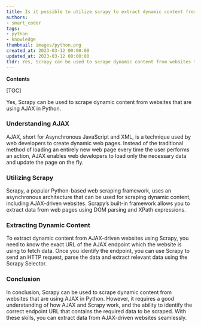 ```yaml
---
title: Is it possible to utilize scrapy to extract dynamic content from websites employing ajax?
authors:
- smart_coder
tags:
- python
- knowledge
thumbnail: images/python.png
created_at: 2023-03-12 00:00:00
updated_at: 2023-03-12 00:00:00
tldr: Yes, Scrapy can be used to scrape dynamic content from websites that are using AJAX in Python by implementing mechanisms like Selenium and Splash.
---
```


**Contents**

[TOC]

Yes, Scrapy can be used to scrape dynamic content from websites that are using AJAX in Python. 

### Understanding AJAX 

AJAX, short for Asynchronous JavaScript and XML, is a technique used by web developers to create dynamic web pages. Instead of the traditional method of loading an entirely new web page every time the user performs an action, AJAX enables web developers to load only the necessary data and update the page on the fly.

### Utilizing Scrapy 

Scrapy, a popular Python-based web scraping framework, uses an asynchronous architecture that can be used for scraping dynamic content, including AJAX-driven websites. Scrapy’s built-in framework allows you to extract data from web pages using DOM parsing and XPath expressions.

### Extracting Dynamic Content 

To extract dynamic content from AJAX-driven websites using Scrapy, you need to know the exact URL of the AJAX endpoint which the website is using to fetch data. Once you identify the endpoint, you can use Scrapy to send an HTTP request, parse the data and extract relevant data using the Scrapy Selector.

### Conclusion 

In conclusion, Scrapy can be used to scrape dynamic content from websites that are using AJAX in Python. However, it requires a good understanding of how AJAX and Scrapy work, and the ability to identify the correct endpoint URL that contains the required data to be scraped. With these skills, you can extract data from AJAX-driven websites seamlessly.

